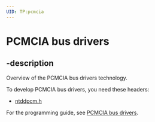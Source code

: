 ```yaml
---
UID: TP:pcmcia
---
```


# PCMCIA bus drivers

## -description
Overview of the PCMCIA bus drivers technology.

To develop PCMCIA bus drivers, you need these headers:

 * [ntddpcm.h](..\ntddpcm\index.md)

For the programming guide, see [PCMCIA bus drivers](https://docs.microsoft.com/en-us/windows-hardware/drivers/pcmcia).
